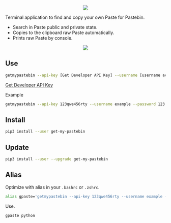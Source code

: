 <p align="center">
    <img src="https://min.gitcdn.link/repo/tanrax/get-my-pastebin/master/logo.png">
</p>

Terminal application to find and copy your own Paste for Pastebin.

- Search in Paste public and private state.
- Copies to the clipboard raw Paste automatically.
- Prints raw Paste by console.

<p align="center">
    <img src="https://min.gitcdn.link/cdn/tanrax/get-my-pastebin/master/demo.svg">
</p>

## Use

``` bash
getmypastebin --api-key [Get Developer API Key] --username [username account Pastebin] --password [password account Pastebin] [search]
```

[Get Developer API Key](https://pastebin.com/api#1)

Example

``` bash
getmypastebin --api-key 123qwe456rty --username example --password 123 wordpress
```

## Install

``` bash
pip3 install --user get-my-pastebin 
```

## Update

``` bash
pip3 install --user --upgrade get-my-pastebin
```

## Alias

Optimize with alias in your `.bashrc` or `.zshrc`.

``` bash
alias gpaste='getmypastebin --api-key 123qwe456rty --username example --password 123'
```

Use.

``` bash
gpaste python
```

